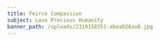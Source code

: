 ```yaml
---
title: Feirce Compassion
subject: Love Precious Humanity
banner_path: /uploads/2319158351-abeab26aa8.jpg
---
```


